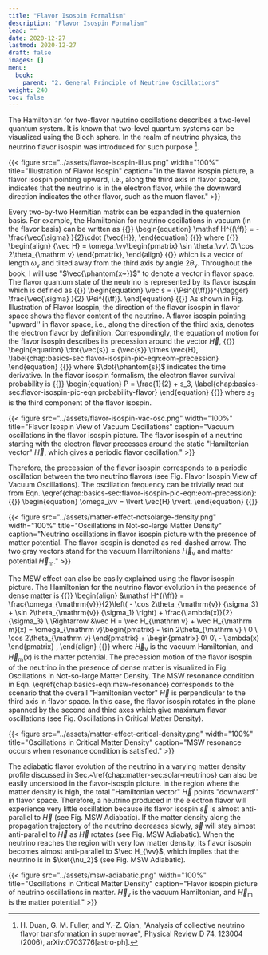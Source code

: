 ```yaml
---
title: "Flavor Isospin Formalism"
description: "Flavor Isospin Formalism"
lead: ""
date: 2020-12-27
lastmod: 2020-12-27
draft: false
images: []
menu:
  book:
    parent: "2. General Principle of Neutrino Oscillations"
weight: 240
toc: false
---
```


The Hamiltonian for two-flavor neutrino oscillations describes a two-level quantum system. It is known that two-level quantum systems can be visualized using the Bloch sphere. In the realm of neutrino physics, the neutrino flavor isospin was introduced for such purpose [^Duan2006b].

{{< figure src="../assets/flavor-isospin-illus.png" width="100%" title="Illustration of Flavor Isospin" caption="In the flavor isospin picture, a flavor isospin pointing upward, i.e., along the third axis in flavor space, indicates that the neutrino is in the electron flavor, while the downward direction indicates the other flavor, such as the muon flavor." >}}

Every two-by-two Hermitian matrix can be expanded in the quaternion basis. For example, the Hamiltonian for neutrino oscillations in vacuum (in the flavor basis) can be written as
{{<m>}}
\begin{equation}
\mathsf H^{(\ff)} = - \frac{\vec{\sigma} }{2}\cdot {\vec{H}},
\end{equation}
{{</m>}}
where
{{<m>}}
\begin{align}
{\vec H} =  \omega_\vv\begin{pmatrix}
 \sin \theta_\vv\\
0\\
\cos 2\theta_{\mathrm v}
\end{pmatrix},
\end{align}
{{</m>}}
which is a vector of length $\omega_{\mathrm v}$ and tilted away from the third axis by angle $2\theta_{\mathrm v}$.
Throughout the book, I will use "$\vec{\phantom{x~}}$" to denote a vector in flavor space.
The flavor quantum state of the neutrino is represented by its flavor isospin which is defined as
{{<m>}}
\begin{equation}
    \vec s = {\Psi^{(\ff)}}^{\dagger} \frac{\vec{\sigma} }{2} \Psi^{(\ff)}.
\end{equation}
{{</m>}}
As shown in Fig. Illustration of Flavor Isospin, the direction of the flavor isospin in flavor space shows the flavor content of the neutrino. A flavor isospin pointing "upward'' in flavor space, i.e., along the direction of the third axis, denotes the electron flavor by definition.
Correspondingly, the equation of motion for the flavor isospin describes its precession around the vector $\vec{H}$,
{{<m>}}
\begin{equation}
\dot{\vec{s}} = {\vec{s}} \times \vec{H},
\label{chap:basics-sec:flavor-isospin-pic-eqn:eom-precession}
\end{equation}
{{</m>}}
where $\dot{\phantom{s}}$ indicates the time derivative.
In the flavor isospin formalism, the electron flavor survival probability is
{{<m>}}
\begin{equation}
P = \frac{1}{2} + s_3,
\label{chap:basics-sec:flavor-isospin-pic-eqn:probability-flavor}
\end{equation}
{{</m>}}
where $s_3$ is the third component of the flavor isospin.

{{< figure src="../assets/flavor-isospin-vac-osc.png" width="100%" title="Flavor Isospin View of Vacuum Oscillations" caption="Vacuum oscillations in the flavor isospin picture. The flavor isospin of a neutrino starting with the electron flavor precesses around the static \"Hamiltonian vector\" $\vec H$, which gives a periodic flavor oscillation." >}}


Therefore, the precession of the flavor isospin corresponds to a periodic oscillation between the two neutrino flavors (see Fig. Flavor Isospin View of Vacuum Oscillations).
The oscillation frequency can be trivially read out from Eqn. \eqref{chap:basics-sec:flavor-isospin-pic-eqn:eom-precession}:
{{<m>}}
\begin{equation}
\omega_\vv = \lvert \vec{H} \rvert.
\end{equation}
{{</m>}}


{{< figure src="../assets/matter-effect-notsolarge-density.png" width="100%" title="Oscillations in Not-so-large Matter Density" caption="Neutrino oscillations in flavor isospin picture with the presence of matter potential. The flavor isospin is denoted as red-dashed arrow. The two gray vectors stand for the vacuum Hamiltonians $\vec H_{\mathrm v}$ and matter potential $\vec H_{\mathrm m}$." >}}

The MSW effect can also be easily explained using the flavor isospin picture. The Hamiltonian for the neutrino flavor evolution in the presence of dense matter is
{{<m>}}
\begin{align}
    &\mathsf H^{(\ff)} =  \frac{\omega_{\mathrm{v}}}{2}\left( - \cos 2\theta_{\mathrm{v}} {\sigma_3} + \sin 2\theta_{\mathrm{v}} {\sigma_1} \right)   + \frac{\lambda(x)}{2} {\sigma_3} \\
    \Rightarrow &\vec H =  \vec H_{\mathrm v} + \vec H_{\mathrm m}(x)
     = \omega_{\mathrm v}\begin{pmatrix}
    - \sin 2\theta_{\mathrm v} \\
    0 \\
    \cos 2\theta_{\mathrm v}
    \end{pmatrix}   + \begin{pmatrix}
    0\\
    0\\
    - \lambda(x)
    \end{pmatrix}  ,
\end{align}
{{</m>}}
where $\vec H_{\mathrm v}$ is the vacuum Hamiltonian, and $\vec H_{\mathrm m}(x)$ is the matter potential. The precession motion of the flavor isospin of the neutrino in the presence of dense matter is visualized in Fig. Oscillations in Not-so-large Matter Density. The MSW resonance condition in Eqn. \eqref{chap:basics-eqn:msw-resonance} corresponds to the scenario that the overall "Hamiltonian vector" $\vec H$ is perpendicular to the third axis in flavor space. In this case, the flavor isospin rotates in the plane spanned by the second and third axes which give maximum flavor oscillations (see Fig. Oscillations in Critical Matter Density).

{{< figure src="../assets/matter-effect-critical-density.png" width="100%" title="Oscillations in Critical Matter Density" caption="MSW resonance occurs when resonance condition is satisfied." >}}


The adiabatic flavor evolution of the neutrino in a varying matter density profile discussed in Sec.~\ref{chap:matter-sec:solar-neutrinos} can also be easily understood in the flavor-isospin picture.
In the region where the matter density is high, the total "Hamiltonian vector" $\vec H$ points "downward'' in flavor space. Therefore, a neutrino produced in the electron flavor will experience very little oscillation because its flavor isospin $\vec s$ is almost anti-parallel to $\vec H$ (see Fig. MSW Adiabatic). If the matter density along the propagation trajectory of the neutrino decreases slowly, $\vec s$ will stay almost anti-parallel to $\vec H$ as $\vec H$ rotates (see Fig. MSW Adiabatic).
When the neutrino reaches the region with very low matter density, its flavor isospin becomes almost anti-parallel to $\vec H_{\vv}$, which implies that the neutrino is in $\ket{\nu_2}$ (see Fig. MSW Adiabatic).


{{< figure src="../assets/msw-adiabatic.png" width="100%" title="Oscillations in Critical Matter Density" caption="Flavor isospin picture of neutrino oscillations in matter. $\vec H_{\mathrm v}$ is the vacuum Hamiltonian, and $\vec H_{\mathrm m}$ is the matter potential." >}}



[^Duan2006b]: H. Duan, G. M. Fuller, and Y.-Z. Qian, "Analysis of collective neutrino flavor transformation in supernovae", Physical Review D 74, 123004 (2006), arXiv:0703776[astro-ph].